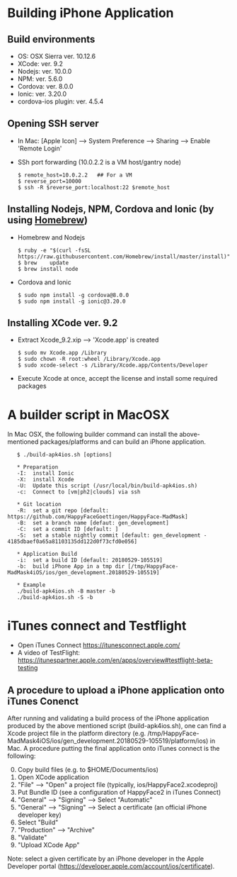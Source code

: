 # Building iPhone Application
## Build environments
 * OS:  OSX Sierra ver. 10.12.6
 * XCode:  ver. 9.2
 * Nodejs:  ver. 10.0.0
 * NPM:  ver. 5.6.0
 * Cordova:  ver. 8.0.0
 * Ionic:  ver. 3.20.0
 * cordova-ios plugin: ver. 4.5.4


## Opening SSH server

* In Mac: [Apple Icon] --> System Preference --> Sharing --> Enable 'Remote Login'
* SSh port forwarding (10.0.2.2 is a VM host/gantry node)

      $ remote_host=10.0.2.2   ## For a VM
      $ reverse_port=10000
      $ ssh -R $reverse_port:localhost:22 $remote_host
      

## Installing Nodejs, NPM, Cordova and Ionic (by using [Homebrew](https://treehouse.github.io/installation-guides/mac/homebrew))

* Homebrew and Nodejs

      $ ruby -e "$(curl -fsSL https://raw.githubusercontent.com/Homebrew/install/master/install)"
      $ brew	update
      $ brew install node
      
     
* Cordova and Ionic

      $ sudo npm install -g cordova@8.0.0
      $ sudo npm install -g ionic@3.20.0


## Installing XCode ver. 9.2

* Extract Xcode_9.2.xip --> 'Xcode.app' is created

      $ sudo mv Xcode.app /Library
      $ sudo chown -R root:wheel /Library/Xcode.app
      $ sudo xcode-select -s /Library/Xcode.app/Contents/Developer
      
* Execute Xcode at once, accept the license and install some required packages


# A builder script in MacOSX

In Mac OSX, the following builder command can install the above-mentioned packages/platforms and can build an iPhone application.

       $ ./build-apk4ios.sh [options]
      
       * Preparation
       -I:  install Ionic
       -X:  install Xcode
       -U:  Update this script (/usr/local/bin/build-apk4ios.sh)
       -c:  Connect to [vm|ph2|clouds] via ssh
      
       * Git location
       -R:  set a git repo [default: https://github.com/HappyFaceGoettingen/HappyFace-MadMask]
       -B:  set a branch name [defaut: gen_development]
       -C:  set a commit ID [default: ]
       -S:  set a stable nightly commit [default: gen_development - 4185dbaef0a65a81103135dd122d0f73cfd0e056]
      
       * Application Build
       -i:  set a build ID [default: 20180529-105519]
       -b:  build iPhone App in a tmp dir [/tmp/HappyFace-MadMask4iOS/ios/gen_development.20180529-105519]
      
       * Example
       ./build-apk4ios.sh -B master -b
       ./build-apk4ios.sh -S -b

      

# iTunes connect and Testflight
* Open iTunes Connect https://itunesconnect.apple.com/
* A video of TestFlight: https://itunespartner.apple.com/en/apps/overview#testflight-beta-testing

## A procedure to upload a iPhone application onto iTunes Conenct
After running and validating a build process of the iPhone application produced by the above mentioned script (build-apk4ios.sh), one can find a Xcode project file in the platform directory (e.g. /tmp/HappyFace-MadMask4iOS/ios/gen_development.20180529-105519/platform/ios) in Mac. A procedure putting the final application onto iTunes connect is the following:

0. Copy build files (e.g. to $HOME/Documents/ios)
1. Open XCode application
2. "File" --> "Open" a project file (typically, ios/HappyFace2.xcodeproj)
3. Put Bundle ID (see a configuration of HappyFace2 in iTunes Connect)
4. "General" --> "Signing" --> Select "Automatic"
5. "General" --> "Signing" --> Select a certificate (an official iPhone developer key)
6. Select "Build"
6. "Production" --> "Archive"
7. "Validate"
8. "Upload XCode App"


Note: select a given certificate by an iPhone developer in the Apple Developer portal (https://developer.apple.com/account/ios/certificate).

